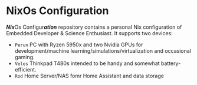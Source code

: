 # NixOs Configuration
***Nix***Os Configur***ation*** repository contains a personal Nix configuration of Embedded Developer & Science Enthusiast. It supports two devices:

- `Perun`  PC with Ryzen 5950x and two Nvidia GPUs for development/machine learning/simulations/virtualization and occasional gaming.
- `Veles` Thinkpad T480s intended to be handy and somewhat battery-efficient.
- `Rod` Home Server/NAS fomr Home Assistant and data storage
